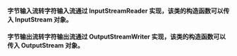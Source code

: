 ####	字节输入流转字符输入流通过 InputStreamReader 实现，该类的构造函数可以传入 InputStream 对象。
####	字节输出流转字符输出流通过 OutputStreamWriter 实现，该类的构造函数可以传入 OutputStream 对象。
